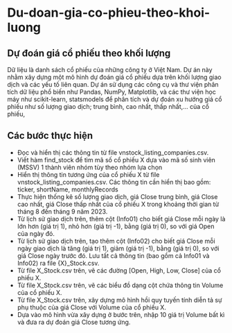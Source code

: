 # Du-doan-gia-co-phieu-theo-khoi-luong
## Dự đoán giá cổ phiếu theo khối lượng 

Dữ liệu là danh sách cổ phiếu của những công ty ở Việt Nam. Dự án này nhằm xây dựng một mô hình dự đoán giá cổ phiếu dựa trên khối lượng giao dịch và các yếu tố liên quan. Dự án sử dụng các công cụ và thư viện phân tích dữ liệu phổ biến như Pandas, NumPy, Matplotlib, và các thư viện học máy như scikit-learn, statsmodels để phân tích và dự đoán xu hướng giá cổ phiếu như số lượng giao dịch; trung bình, cao nhất, thấp nhất,... của cổ phiếu, 

## Các bước thực hiện
* Đọc và hiển thị các thông tin từ file vnstock_listing_companies.csv.
* Viết hàm find_stock để tìm mã số cổ phiếu X dựa vào mã số sinh viên (MSSV) 1 thành viên nhóm tùy theo nhóm lựa chọn
* Hiển thị thông tin tương ứng của cổ phiếu X từ file vnstock_listing_companies.csv. Các thông tin cần hiển thị bao gồm: ticker, shortName, monthlyRecords
* Thực hiện thống kê số lượng giao dịch, giá Close trung bình, giá Close cao nhất, giá Close thấp nhất của cổ phiếu X trong khoảng thời gian từ tháng 8 đến tháng 9 năm 2023.
* Từ lịch sử giao dịch trên, thêm cột (Info01) cho biết giá Close mỗi ngày là lớn hơn (giá trị 1), nhỏ hơn (giá trị -1), bằng (giá trị 0), so với giá Open của ngày đó.
* Từ lịch sử giao dịch trên, tạo thêm cột (Info02) cho biết giá Close mỗi ngày giao dịch là tăng (giá trị 1), giảm (giá trị -1), bằng (giá trị 0), so với giá Close ngày trước đó. Lưu tất cả thông tin (bao gồm cả Info01 và Info02) ra file {X}_Stock.csv.
* Từ file X_Stock.csv trên, vẽ các đường [Open, High, Low, Close] của cổ phiếu X.
* Từ file X_Stock.csv trên, vẽ các biểu đồ dạng cột chứa thông tin Volume của cổ phiếu X.
* Từ file X_Stock.csv trên, xây dựng mô hình hồi quy tuyến tính diễn tả sự phụ thuộc của giá Close với Volume của cổ phiếu X.
* Dựa vào mô hình vừa xây dựng ở bước trên, nhập 10 giá trị Volume bất kì và đưa ra dự đoán giá Close tương ứng.
